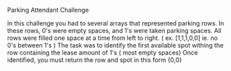 Parking Attendant Challenge

In this challenge you had to several arrays that represented parking rows. 
In these rows, 0's were empty spaces, and 1's were taken parking spaces. 
All rows were filled one space at a time from left to right. ( ex. [1,1,1,0,0] ie. no 0's between 1's )
The task was to identify the first available spot withing the row containing the lease amount of 1's ( most empty spaces)
Once identified, you must return the row and spot in this form {0,0}
